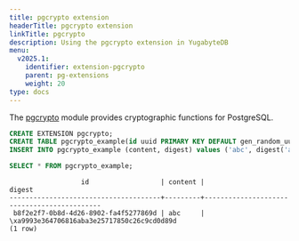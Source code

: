 ```yaml
---
title: pgcrypto extension
headerTitle: pgcrypto extension
linkTitle: pgcrypto
description: Using the pgcrypto extension in YugabyteDB
menu:
  v2025.1:
    identifier: extension-pgcrypto
    parent: pg-extensions
    weight: 20
type: docs
---
```


The [pgcrypto](https://www.postgresql.org/docs/15/pgcrypto.html) module provides cryptographic functions for PostgreSQL.

```sql
CREATE EXTENSION pgcrypto;
CREATE TABLE pgcrypto_example(id uuid PRIMARY KEY DEFAULT gen_random_uuid(), content text, digest text);
INSERT INTO pgcrypto_example (content, digest) values ('abc', digest('abc', 'sha1'));

SELECT * FROM pgcrypto_example;
```

```output
                  id                  | content |                   digest
--------------------------------------+---------+--------------------------------------------
 b8f2e2f7-0b8d-4d26-8902-fa4f5277869d | abc     | \xa9993e364706816aba3e25717850c26c9cd0d89d
(1 row)
```
